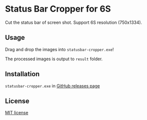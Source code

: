 # Status Bar Cropper for 6S

Cut the status bar of screen shot.
Support 6S resolution (750x1334).

## Usage

Drag and drop the images into `statusbar-cropper.exe`!

The processed images is output to `result` folder.

## Installation

`statusbar-cropper.exe` in [GitHub releases page](https://github.com/Kantouzin/statusbar-cropper-for-6s/releases)

## License

[MIT license](LICENSE)
